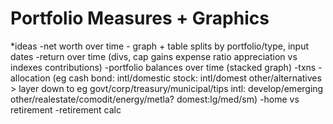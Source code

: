 # Portfolio Measures + Graphics
*ideas
-net worth over time - graph + table splits by portfolio/type, input dates
-return over time (divs, cap gains	expense ratio	appreciation	vs indexes	contributions)
-portfolio balances over time (stacked graph)
-txns
-allocation (eg cash	bond: intl/domestic stock: intl/domest other/alternatives > layer down to eg govt/corp/treasury/municipal/tips intl: develop/emerging other/realestate/comodit/energy/metla? domest:lg/med/sm)
-home vs retirement
-retirement calc  
